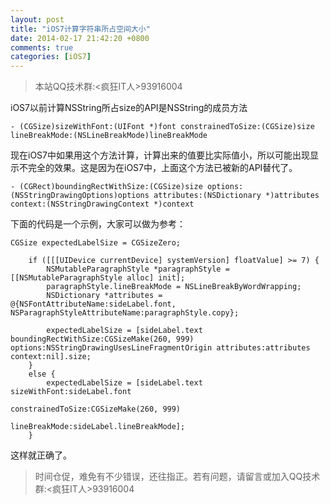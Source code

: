 ```yaml
---
layout: post
title: "iOS7计算字符串所占空间大小"
date: 2014-02-17 21:42:20 +0800
comments: true
categories: [iOS7]
---
```


>本站QQ技术群:<疯狂IT人>93916004

iOS7以前计算NSString所占size的API是NSString的成员方法

```
- (CGSize)sizeWithFont:(UIFont *)font constrainedToSize:(CGSize)size lineBreakMode:(NSLineBreakMode)lineBreakMode
```

现在iOS7中如果用这个方法计算，计算出来的值要比实际值小，所以可能出现显示不完全的效果。这是因为在iOS7中，上面这个方法已被新的API替代了。

```
- (CGRect)boundingRectWithSize:(CGSize)size options:(NSStringDrawingOptions)options attributes:(NSDictionary *)attributes context:(NSStringDrawingContext *)context
```

下面的代码是一个示例，大家可以做为参考：

```
CGSize expectedLabelSize = CGSizeZero;
    
    if ([[[UIDevice currentDevice] systemVersion] floatValue] >= 7) {
        NSMutableParagraphStyle *paragraphStyle = [[NSMutableParagraphStyle alloc] init];
        paragraphStyle.lineBreakMode = NSLineBreakByWordWrapping;
        NSDictionary *attributes = @{NSFontAttributeName:sideLabel.font, NSParagraphStyleAttributeName:paragraphStyle.copy};
        
        expectedLabelSize = [sideLabel.text boundingRectWithSize:CGSizeMake(260, 999) options:NSStringDrawingUsesLineFragmentOrigin attributes:attributes context:nil].size;
    }
    else {
        expectedLabelSize = [sideLabel.text sizeWithFont:sideLabel.font
                                       constrainedToSize:CGSizeMake(260, 999)
                                           lineBreakMode:sideLabel.lineBreakMode];
    }
```

这样就正确了。

>时间仓促，难免有不少错误，还往指正。若有问题，请留言或加入QQ技术群:<疯狂IT人>93916004